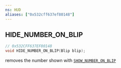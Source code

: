 ```yaml
---
ns: HUD
aliases: ["0x532cff637ef80148"]
---
```

## HIDE_NUMBER_ON_BLIP

```c
// 0x532CFF637EF80148
void HIDE_NUMBER_ON_BLIP(Blip blip);
```

removes the number shown with [`SHOW_NUMBER_ON_BLIP`](#_0xA3C0B359DCB848B6)

